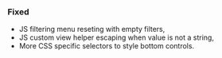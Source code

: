 ### Fixed
- JS filtering menu reseting with empty filters,
- JS custom view helper escaping when value is not a string,
- More CSS specific selectors to style bottom controls.